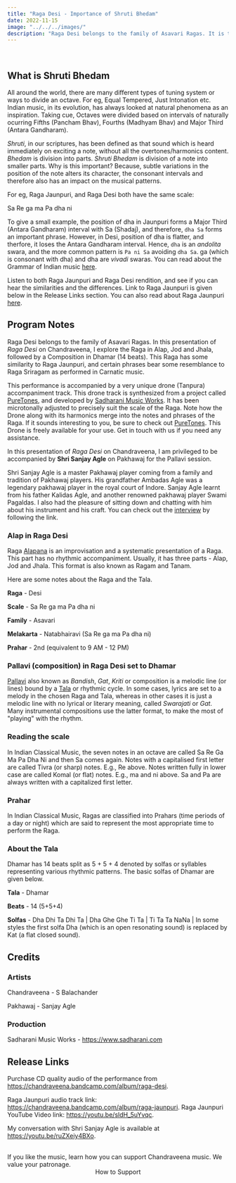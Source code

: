 ```yaml
---
title: "Raga Desi - Importance of Shruti Bhedam"
date: 2022-11-15
image: "../../../images/"
description: "Raga Desi belongs to the family of Asavari Ragas. It is traditionally performed during the mid-morning hours of the day. While the scale is very similar to Jaunpuri, there are subtle differences in the patterns and note positions which differentiates Desi from Jaunpuri."
---
```


<you-tube videoid="LQ8N7DPw0Lo"></you-tube>
<br>

## What is Shruti Bhedam

All around the world, there are many different types of tuning system or ways to divide an octave. For eg, Equal Tempered, Just Intonation etc. Indian music, in its evolution, has always looked at natural phenomena as an inspiration. Taking cue, Octaves were divided based on intervals of naturally ocurring Fifths (Pancham Bhav), Fourths (Madhyam Bhav) and Major Third (Antara Gandharam).

*Shruti*, in our scriptures, has been defined as that sound which is heard immediately on exciting a note, without all the overtones/harmonics content. *Bhedam* is division into parts. *Shruti Bhedam* is division of a note into smaller parts. Why is this important? Because, subtle variations in the position of the note alters its character, the consonant intervals and therefore also has an impact on the musical patterns.

For eg, Raga Jaunpuri, and Raga Desi both have the same scale:

Sa Re ga ma Pa dha ni

To give a small example, the position of dha in Jaunpuri forms a Major Third (Antara Gandharam) interval with Sa (Shadaj), and therefore, `dha Sa` forms an important phrase. However, in Desi, position of dha is flatter, and therfore, it loses the Antara Gandharam interval. Hence, `dha` is an *andolita* swara, and the more common pattern is `Pa ni Sa` avoiding `dha Sa`. ga (which is consonant with dha) and dha are *vivadi* swaras. You can read about the Grammar of Indian music [here](/blog/grammar-of-music).

Listen to both Raga Jaunpuri and Raga Desi rendition, and see if you can hear the similarities and the differences. Link to Raga Jaunpuri is given below in the Release Links section. You can also read about Raga Jaunpuri [here](/blog/r2-jaunpuri).


## Program Notes

Raga Desi belongs to the family of Asavari Ragas.  In this presentation of *Raga Desi* on Chandraveena, I explore the Raga in Alap, Jod and Jhala, followed by a Composition in Dhamar (14 beats). This Raga has some similarity to Raga Jaunpuri, and certain phrases bear some resemblance to Raga Sriragam as performed in Carnatic music.

This performance is accompanied by a very unique drone (Tanpura) accompaniment track. This drone track is synthesized from a project called [PureTones](https://puretones.sadharani.com), and developed by [Sadharani Music Works](https://www.sadharani.com). It has been microtonally adjusted to precisely suit the scale of the Raga. Note how the Drone along with its harmonics merge into the notes and phrases of the Raga. If it sounds interesting to you, be sure to check out [PureTones](https://puretones.sadharani.com). This Drone is freely available for your use. Get in touch with us if you need any assistance.

In this presentation of *Raga Desi* on Chandraveena, I am privileged to be accompanied by **Shri Sanjay Agle** on Pakhawaj for the Pallavi session. 

Shri Sanjay Agle is a master Pakhawaj player coming from a family and tradition of Pakhawaj players. His grandfather Ambadas Agle was a legendary pakhawaj player in the royal court of Indore. Sanjay Agle learnt from his father Kalidas Agle, and another renowned pakhawaj player Swami Pagaldas. I also had the pleasure of sitting down and chatting with him about his instrument and his craft. You can check out the [interview](https://youtu.be/ruZXeiy4BXo) by following the link.

### Alap in Raga Desi
Raga [Alapana](/blog/raga-alapana/) is an improvisation and a systematic presentation of a Raga. This part has no rhythmic accompaniment. Usually, it has three parts - Alap, Jod and Jhala. This format is also known as Ragam and Tanam. 

Here are some notes about the Raga and the Tala.

**Raga** - Desi

**Scale** - Sa Re ga ma Pa dha ni

**Family** - Asavari

**Melakarta** - Natabhairavi (Sa Re ga ma Pa dha ni)

**Prahar** - 2nd (equivalent to 9 AM - 12 PM)

### Pallavi (composition) in Raga Desi set to Dhamar
[Pallavi](/blog/pallavi/) also known as *Bandish*, *Gat*, *Kriti* or composition is a melodic line (or lines) bound by a [Tala](/blog/taladhyaya) or rhythmic cycle. In some cases, lyrics are set to a melody in the chosen Raga and Tala, whereas in other cases it is just a melodic line with no lyrical or literary meaning, called *Swarajati* or *Gat*. Many instrumental compositions use the latter format, to make the most of "playing" with the rhythm.

### Reading the scale
In Indian Classical Music, the seven notes in an octave are called Sa Re Ga Ma Pa Dha Ni and then Sa comes again. Notes with a capitalised first letter are called Tivra (or sharp) notes. E.g., Re above. Notes written fully in lower case are called Komal (or flat) notes. E.g., ma and ni above. Sa and Pa are always written with a capitalized first letter.

### Prahar
In Indian Classical Music, Ragas are classified into Prahars (time periods of a day or night) which are said to represent the most appropriate time to perform the Raga.

### About the Tala
Dhamar has 14 beats split as 5 + 5 + 4 denoted by solfas or syllables representing various rhythmic patterns. The basic solfas of Dhamar are given below.

**Tala** - Dhamar

**Beats** - 14 (5+5+4)

**Solfas** - Dha Dhi Ta Dhi Ta | Dha Ghe Ghe Ti Ta | Ti Ta Ta NaNa |
In some styles the first solfa Dha (which is an open resonating sound) is replaced by Kat (a flat closed sound).


## Credits
### Artists
Chandraveena - S Balachander

Pakhawaj - Sanjay Agle

### Production
Sadharani Music Works - https://www.sadharani.com

## Release Links

Purchase CD quality audio of the performance from https://chandraveena.bandcamp.com/album/raga-desi.

Raga Jaunpuri audio track link: https://chandraveena.bandcamp.com/album/raga-jaunpuri.
Raga Jaunpuri YouTube Video link: https://youtu.be/sldH_5uYvqc.

My conversation with Shri Sanjay Agle is available at https://youtu.be/ruZXeiy4BXo.

<br>

<notice-box>
If you like the music, learn how you can support Chandraveena music. We value your patronage.
<div style="text-align:center">
<my-button to="/support/">How to Support</my-button>
</div>
</notice-box>
